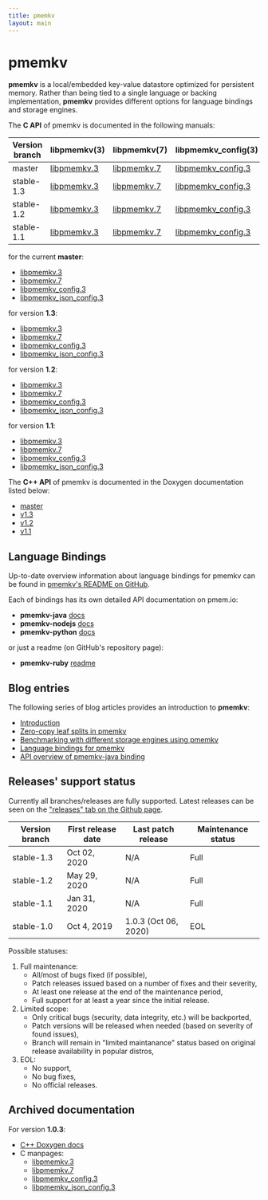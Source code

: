 ```yaml
---
title: pmemkv
layout: main
---
```


# pmemkv

**pmemkv** is a local/embedded key-value datastore optimized for persistent memory.
Rather than being tied to a single language or backing implementation,
**pmemkv** provides different options for language bindings and storage engines.

The **C API** of pmemkv is documented in the following manuals:

| Version branch | libpmemkv(3) | libpmemkv(7) | libpmemkv_config(3) | libpmemkv_json_config(3) |
| -------------- | ------------ | ------------ | ------------------- | ------------------------ |
| master | [libpmemkv.3](./master/manpages/libpmemkv.3.html) | [libpmemkv.7](./master/manpages/libpmemkv.7.html) | [libpmemkv_config.3](./master/manpages/libpmemkv_config.3.html) | [libpmemkv_json_config.3](./master/manpages/libpmemkv_json_config.3.html) |
| stable-1.3 | [libpmemkv.3](./v1.3/manpages/libpmemkv.3.html) | [libpmemkv.7](./v1.3/manpages/libpmemkv.7.html) | [libpmemkv_config.3](./v1.3/manpages/libpmemkv_config.3.html) | [libpmemkv_json_config.3](./v1.3/manpages/libpmemkv_json_config.3.html) |
| stable-1.2 | [libpmemkv.3](./v1.2/manpages/libpmemkv.3.html) | [libpmemkv.7](./v1.2/manpages/libpmemkv.7.html) | [libpmemkv_config.3](./v1.2/manpages/libpmemkv_config.3.html) | [libpmemkv_json_config.3](./v1.2/manpages/libpmemkv_json_config.3.html) |
| stable-1.1 | [libpmemkv.3](./v1.1/manpages/libpmemkv.3.html) | [libpmemkv.7](./v1.1/manpages/libpmemkv.7.html) | [libpmemkv_config.3](./v1.1/manpages/libpmemkv_config.3.html) | [libpmemkv_json_config.3](./v1.1/manpages/libpmemkv_json_config.3.html) |


for the current **master**:

* [libpmemkv.3](./master/manpages/libpmemkv.3.html)
* [libpmemkv.7](./master/manpages/libpmemkv.7.html)
* [libpmemkv_config.3](./master/manpages/libpmemkv_config.3.html)
* [libpmemkv_json_config.3](./master/manpages/libpmemkv_json_config.3.html)

for version **1.3**:

* [libpmemkv.3](./v1.3/manpages/libpmemkv.3.html)
* [libpmemkv.7](./v1.3/manpages/libpmemkv.7.html)
* [libpmemkv_config.3](./v1.3/manpages/libpmemkv_config.3.html)
* [libpmemkv_json_config.3](./v1.3/manpages/libpmemkv_json_config.3.html)

for version **1.2**:

* [libpmemkv.3](./v1.2/manpages/libpmemkv.3.html)
* [libpmemkv.7](./v1.2/manpages/libpmemkv.7.html)
* [libpmemkv_config.3](./v1.2/manpages/libpmemkv_config.3.html)
* [libpmemkv_json_config.3](./v1.2/manpages/libpmemkv_json_config.3.html)

for version **1.1**:

* [libpmemkv.3](./v1.1/manpages/libpmemkv.3.html)
* [libpmemkv.7](./v1.1/manpages/libpmemkv.7.html)
* [libpmemkv_config.3](./v1.1/manpages/libpmemkv_config.3.html)
* [libpmemkv_json_config.3](./v1.1/manpages/libpmemkv_json_config.3.html)

The **C++ API** of pmemkv is documented in the Doxygen documentation listed below:

* [master](./master/doxygen/index.html)
* [v1.3](./v1.3/doxygen/index.html)
* [v1.2](./v1.2/doxygen/index.html)
* [v1.1](./v1.1/doxygen/index.html)

## Language Bindings

Up-to-date overview information about language bindings for pmemkv can be found in
[pmemkv's README on GitHub](https://github.com/pmem/pmemkv#language-bindings).

Each of bindings has its own detailed API documentation on pmem.io:
* **pmemkv-java** [docs](https://pmem.io/pmemkv-java)
* **pmemkv-nodejs** [docs](https://pmem.io/pmemkv-nodejs)
* **pmemkv-python** [docs](https://pmem.io/pmemkv-python)

or just a readme (on GitHub's repository page):
* **pmemkv-ruby** [readme](https://github.com/pmem/pmemkv-ruby)

## Blog entries

The following series of blog articles provides an introduction to **pmemkv**:

* [Introduction](https://pmem.io/2017/02/21/pmemkv-intro.html)
* [Zero-copy leaf splits in pmemkv](https://pmem.io/2017/03/09/pmemkv-zero-copy-leaf-splits.html)
* [Benchmarking with different storage engines using pmemkv](https://pmem.io/2017/12/27/pmemkv-benchmarking-engines.html)
* [Language bindings for pmemkv](https://pmem.io/2020/03/04/pmemkv-bindings.html)
* [API overview of pmemkv-java binding](https://pmem.io/2020/10/30/pmemkv-java-binding.html)

## Releases' support status

Currently all branches/releases are fully supported. Latest releases can be
seen on the ["releases" tab on the Github page](https://github.com/pmem/pmemkv/releases).

| Version branch | First release date | Last patch release | Maintenance status |
| -------------- | ------------------ | ------------------ | ------------------ |
| stable-1.3 | Oct 02, 2020 | N/A | Full |
| stable-1.2 | May 29, 2020 | N/A | Full |
| stable-1.1 | Jan 31, 2020 | N/A | Full |
| stable-1.0 | Oct 4, 2019 | 1.0.3 (Oct 06, 2020) | EOL |

Possible statuses:
1. Full maintenance:
	* All/most of bugs fixed (if possible),
	* Patch releases issued based on a number of fixes and their severity,
	* At least one release at the end of the maintenance period,
	* Full support for at least a year since the initial release.
2. Limited scope:
	* Only critical bugs (security, data integrity, etc.) will be backported,
	* Patch versions will be released when needed (based on severity of found issues),
	* Branch will remain in "limited maintanance" status based on original release availability in popular distros,
3. EOL:
	* No support,
	* No bug fixes,
	* No official releases.

## Archived documentation

For version **1.0.3**:

* [C++ Doxygen docs](./v1.0/doxygen/index.html)
* C manpages:
  * [libpmemkv.3](./v1.0/manpages/libpmemkv.3.html)
  * [libpmemkv.7](./v1.0/manpages/libpmemkv.7.html)
  * [libpmemkv_config.3](./v1.0/manpages/libpmemkv_config.3.html)
  * [libpmemkv_json_config.3](./v1.0/manpages/libpmemkv_json_config.3.html)
